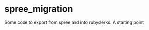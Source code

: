 spree_migration
===============

Some code to export from spree and into rubyclerks. A starting point
